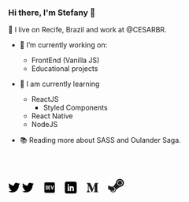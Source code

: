 ### Hi there, I'm Stefany 👋

<!--
**StefanyVasc/StefanyVasc** is a ✨ _special_ ✨ repository because its `README.md` (this file) appears on your GitHub profile.

Here are some ideas to get you started:

- 🔭 I’m currently working on ...
- 🌱 I’m currently learning ...
- 👯 I’m looking to collaborate on ...
- 🤔 I’m looking for help with ...
- 💬 Ask me about ...
- 📫 How to reach me: ...
- 😄 Pronouns: ...
- ⚡ Fun fact: ...
-->

📌 I live on Recife, Brazil and work at @CESARBR.

- 🔭 I’m currently working on:
  - FrontEnd (Vanilla JS)
  - Educational projects
  
- 🌱 I am currently learning
  -  ReactJS 
     -  Styled Components
  -  React Native
  -  NodeJS
 
- 📚   Reading more about SASS and Oulander Saga. 
<br/>

<br/>

<a href="https://twitter.com/stefany_vasc"><img src="/icons/twitter.png" alt="icone twitter"/></a>
[![twitter](/icons/twitter.png)](https://twitter.com/stefany_vasc)&nbsp;&nbsp;&nbsp;&nbsp;
[![dev.to](/icons/dev.png)](https://dev.to/stefanyvasc)&nbsp;&nbsp;&nbsp;&nbsp;
[![linkedin](/icons/linkedin.png)](https://www.linkedin.com/in/stefanyvasconcelos/)&nbsp;&nbsp;&nbsp;&nbsp;
[![medium](/icons/medium.png)](https://medium.com/@stefany.vasc.sa)&nbsp;&nbsp;&nbsp;&nbsp;
[![steam](./icons/steam.png)](https://steamcommunity.com/id/SteVasc/)&nbsp;&nbsp;&nbsp;&nbsp;



